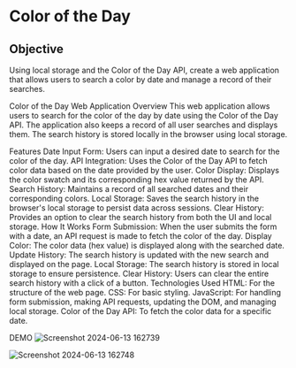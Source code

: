 # Color of the Day

## Objective
Using local storage and the Color of the Day API, create a web application that allows users to search a color by date and manage a record of their searches.

Color of the Day Web Application
Overview
This web application allows users to search for the color of the day by date using the Color of the Day API. The application also keeps a record of all user searches and displays them. The search history is stored locally in the browser using local storage.

Features
Date Input Form: Users can input a desired date to search for the color of the day.
API Integration: Uses the Color of the Day API to fetch color data based on the date provided by the user.
Color Display: Displays the color swatch and its corresponding hex value returned by the API.
Search History: Maintains a record of all searched dates and their corresponding colors.
Local Storage: Saves the search history in the browser's local storage to persist data across sessions.
Clear History: Provides an option to clear the search history from both the UI and local storage.
How It Works
Form Submission: When the user submits the form with a date, an API request is made to fetch the color of the day.
Display Color: The color data (hex value) is displayed along with the searched date.
Update History: The search history is updated with the new search and displayed on the page.
Local Storage: The search history is stored in local storage to ensure persistence.
Clear History: Users can clear the entire search history with a click of a button.
Technologies Used
HTML: For the structure of the web page.
CSS: For basic styling.
JavaScript: For handling form submission, making API requests, updating the DOM, and managing local storage.
Color of the Day API: To fetch the color data for a specific date.

DEMO 
![Screenshot 2024-06-13 162739](https://github.com/arkh99/JS-Color-of-the-day/assets/124736009/f60a4c4b-0b0a-44fc-b8a0-bad4e6cdf3ad)

![Screenshot 2024-06-13 162748](https://github.com/arkh99/JS-Color-of-the-day/assets/124736009/21376f2e-69c4-4f35-bb9e-64e7be91f5bd)
